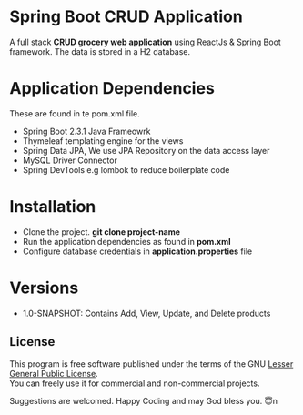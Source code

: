 # Spring Boot CRUD Application
A full stack **CRUD grocery web application** using ReactJs & Spring Boot framework.
The data is stored in a H2 database.

# Application Dependencies
These are found in te pom.xml file.

* Spring Boot 2.3.1 Java Frameowrk <br/>
* Thymeleaf templating engine for the views <br/>
* Spring Data JPA, We use JPA Repository on the data access layer <br/>
* MySQL Driver Connector <br/>
* Spring DevTools e.g lombok to reduce boilerplate code

# Installation
* Clone the project.  **git clone project-name**  <br/>
* Run the application dependencies as found in **pom.xml** <br/>
* Configure database credentials in **application.properties** file<br/>

# Versions

* 1.0-SNAPSHOT: Contains Add, View, Update, and Delete products

## License
This program is free software published under the terms of the GNU [Lesser General Public License](http://www.gnu.org/copyleft/lesser.html). <br/>
You can freely use it for commercial and non-commercial projects.

Suggestions are welcomed. Happy Coding and may God bless you. 😇n